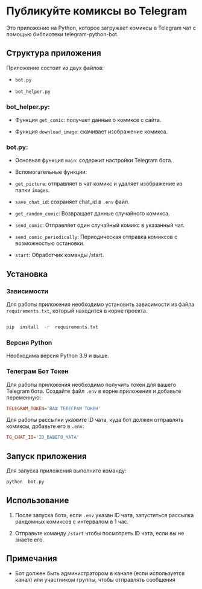 
  

# Публикуйте комиксы во Telegram

  

Это приложение на Python, которое загружает комиксы в Telegram чат с помощью библиотеки telegram-python-bot.

  

## Структура приложения

Приложение состоит из двух файлов:

-  `bot.py`

-  `bot_helper.py`

  

### bot_helper.py:

- Функция `get_comic`: получает данные о комиксе с сайта.

- Функция `download_image`: скачивает изображение комикса.

  

### bot.pу:

- Основная функция `main`: содержит настройки Telegram бота.

- Вспомогательные функции:

+  `get_picture`: отправляет в чат комикс и удаляет изображение из папки `images`.

+  `save_chat_id`: сохраняет chat_id в `.env` файл.

+  `get_random_comic`: Возвращает данные случайного комикса.

+  `send_comic`: Отправляет один случайный комикс в указанный чат.

+  `send_comic_periodically`: Периодическая отправка комиксов с возможностью остановки.

+  `start`: Обработчик команды /start.


   

## Установка
 

### Зависимости

Для работы приложения необходимо установить зависимости из файла `requirements.txt`, который находится в корне проекта.

```bash

pip  install  -r  requirements.txt

```

### Версия Python

Необходима версия Python 3.9 и выше.

  

### Телеграм Бот Токен

Для работы приложения необходимо получить токен для вашего Telegram бота. Создайте файл `.env` в корне приложения и добавьте переменную:

```ini
TELEGRAM_TOKEN='ВАШ ТЕЛЕГРАМ ТОКЕН'
```

Для работы рассылки укажите ID чата, куда бот должен отправлять комиксы, добавьте его в `.env`:

```ini
TG_CHAT_ID='ID_ВАШЕГО_ЧАТА'
```

  

## Запуск приложения

Для запуска приложения выполните команду:

```bash
python  bot.py
```

## Использование

1. После запуска бота, если `.env` указан ID чата, запуститься рассылка рандомных комиксов с интервалом в 1 час.

2. Отправьте команду `/start` чтобы посмотреть ID чата, если вы не знаете его. 
  
## Примечания

- Бот должен быть администратором в канале (если используется канал) или участником группы, чтобы отправлять сообщения


